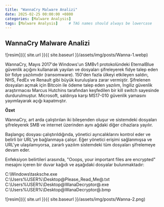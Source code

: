 ```yaml
---
title: "WannaCry Malware Analizi"
date: 2025-02-25 00:00:00 +0800 
categories: [Malware Analysis]
tags: [Malware Analysis]     # TAG names should always be lowercase
---
```


## WannaCry Malware Analizi

![resim]({{ site.url }}{{ site.baseurl }}/assets/img/posts/Wanna-1.webp)


WannaCry, Mayıs 2017'de Windows'un SMBv1 protokolündeki EternalBlue güvenlik açığını kullanarak yayılan ve dosyaları şifreleyerek fidye talep eden bir fidye yazılımıdır (ransomware). 150'den fazla ülkeyi etkileyen saldırı, NHS, FedEx ve Renault gibi büyük kuruluşlara zarar vermiştir. Şifrelenen dosyaları açmak için Bitcoin ile ödeme talep eden yazılım, İngiliz güvenlik araştırmacısı Marcus Hutchins tarafından keşfedilen bir kill switch sayesinde durdurulmuştur. Microsoft, saldırıya karşı MS17-010 güvenlik yamasını yayımlayarak açığı kapatmıştır.

**Özet**

WannaCry, art arda çalıştırılan iki bileşenden oluşur ve sistemdeki dosyaları şifreleyerek SMB ve internet üzerinden aynı ağdaki diğer cihazlara yayılır.

Başlangıç dosyası çalıştırıldığında, yönetici ayrıcalıklarını kontrol eder ve belirli bir URL'ye bağlanmaya çalışır. Eğer yönetici erişimi sağlanmışsa ve URL'ye ulaşılamıyorsa, zararlı yazılım sistemdeki tüm dosyaları şifrelemeye devam eder.

Enfeksiyon belirtileri arasında, "Ooops, your important files are encrypted" mesajını içeren bir duvar kağıdı ve aşağıdaki dosyalar bulunmaktadır:

C:\Windows\tasksche.exe
C:\Users%USER%\Desktop@Please_Read_Me@.txt
C:\Users%USER%\Desktop@WanaDecryptor@.exe
C:\Users%USER%\Desktop@WanaDecryptor@.bmp

![resim]({{ site.url }}{{ site.baseurl }}/assets/img/posts/Wanna-2.png)
